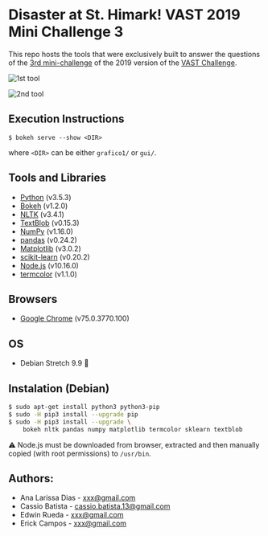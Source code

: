# Disaster at St. Himark! VAST 2019 Mini Challenge 3
This repo hosts the tools that were exclusively built to answer the questions of 
the [3rd mini-challenge](https://vast-challenge.github.io/2019/MC3.html) of the 
2019 version of the [VAST Challenge](https://vast-challenge.github.io/2019/).

![1st tool](screenshots/grafico1.gif)

![2nd tool](screenshots/grafico2.gif)

## Execution Instructions
```
$ bokeh serve --show <DIR>
```
where `<DIR>` can be either `grafico1/` or `gui/`.

## Tools and Libraries
- [Python](https://www.python.org/downloads/) (v3.5.3)
- [Bokeh](https://bokeh.pydata.org/en/latest/) (v1.2.0)
- [NLTK](https://www.nltk.org/) (v3.4.1)
- [TextBlob](https://textblob.readthedocs.io/en/dev/) (v0.15.3)
- [NumPy](https://www.numpy.org/) (v1.16.0)
- [pandas](https://pandas.pydata.org/) (v0.24.2)
- [Matplotlib](https://matplotlib.org/) (v3.0.2)
- [scikit-learn](https://scikit-learn.org/stable/) (v0.20.2)
- [Node.js](https://nodejs.org/en/download/) (v10.16.0)
- [termcolor](https://pypi.org/project/termcolor/) (v1.1.0)

## Browsers
- [Google Chrome](https://www.google.com/chrome/) (v75.0.3770.100)

## OS
- Debian Stretch 9.9 :penguin:

## Instalation (Debian)
```bash
$ sudo apt-get install python3 python3-pip
$ sudo -H pip3 install --upgrade pip
$ sudo -H pip3 install --upgrade \
    bokeh nltk pandas numpy matplotlib termcolor sklearn textblob
```
:warning: Node.js must be downloaded from browser, extracted and then manually 
copied (with root permissions) to `/usr/bin`.

## Authors:
- Ana Larissa Dias - xxx@gmail.com
- Cassio Batista   - cassio.batista.13@gmail.com 
- Edwin Rueda      - xxx@gmail.com
- Erick Campos     - xxx@gmail.com
